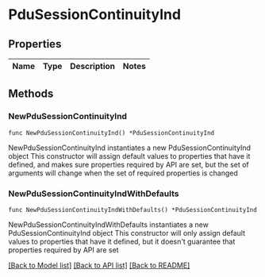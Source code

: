 # PduSessionContinuityInd

## Properties

Name | Type | Description | Notes
------------ | ------------- | ------------- | -------------

## Methods

### NewPduSessionContinuityInd

`func NewPduSessionContinuityInd() *PduSessionContinuityInd`

NewPduSessionContinuityInd instantiates a new PduSessionContinuityInd object
This constructor will assign default values to properties that have it defined,
and makes sure properties required by API are set, but the set of arguments
will change when the set of required properties is changed

### NewPduSessionContinuityIndWithDefaults

`func NewPduSessionContinuityIndWithDefaults() *PduSessionContinuityInd`

NewPduSessionContinuityIndWithDefaults instantiates a new PduSessionContinuityInd object
This constructor will only assign default values to properties that have it defined,
but it doesn't guarantee that properties required by API are set


[[Back to Model list]](../README.md#documentation-for-models) [[Back to API list]](../README.md#documentation-for-api-endpoints) [[Back to README]](../README.md)


